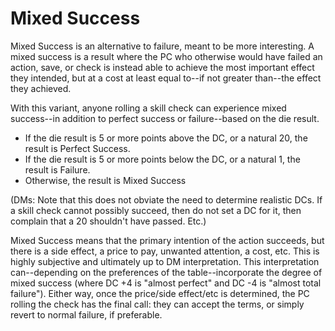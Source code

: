# Mixed Success

Mixed Success is an alternative to failure, meant to be more interesting. A mixed success is a result where the PC who otherwise would have failed an action, save, or check is instead able to achieve the most important effect they intended, but at a cost at least equal to--if not greater than--the effect they achieved.

With this variant, anyone rolling a skill check can experience mixed success--in addition to perfect success or failure--based on the die result.
- If the die result is 5 or more points above the DC, or a natural 20, the result is Perfect Success.
- If the die result is 5 or more points below the DC, or a natural 1, the result is Failure.
- Otherwise, the result is Mixed Success

(DMs: Note that this does not obviate the need to determine realistic DCs. If a skill check cannot possibly succeed, then do not set a DC for it, then complain that a 20 shouldn't have passed. Etc.)

Mixed Success means that the primary intention of the action succeeds, but there is a side effect, a price to pay, unwanted attention, a cost, etc. This is highly subjective and ultimately up to DM interpretation. This interpretation can--depending on the preferences of the table--incorporate the degree of mixed success (where DC +4 is "almost perfect" and DC -4 is "almost total failure"). Either way, once the price/side effect/etc is determined, the PC rolling the check has the final call: they can accept the terms, or simply revert to normal failure, if preferable.